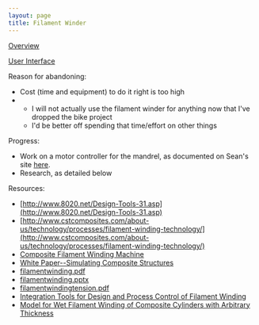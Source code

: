 ```yaml
---
layout: page
title: Filament Winder
---
```


[Overview](/projects/filamentwinder)

[User Interface](/projects/filamentwinder/userinterface)

Reason for abandoning: 

- Cost (time and equipment) to do it right is too high 
- 
  - I will not actually use the filament winder for anything now that I've dropped the bike project
  - I'd be better off spending that time/effort on other things

Progress: 

- Work on a motor controller for the mandrel, as documented on Sean's site [here](https://sites.google.com/site/raintomudd/projects/filamentwinder).
- Research, as detailed below

Resources: 

- [http://www.8020.net/Design-Tools-31.asp](http://www.8020.net/Design-Tools-31.asp)  
- [http://www.cstcomposites.com/about-us/technology/processes/filament-winding-technology/](http://www.cstcomposites.com/about-us/technology/processes/filament-winding-technology/)
- [Composite Filament Winding Machine](https://doc-00-7g-docsviewer.googleusercontent.com/viewer/securedownload/qq8svv1b4ua87k7hhkn8c7o3mntcjmlc/sthcsh3tp4m58p5vnirgs4l4r6t1378r/1376776800000/Z21haWw=/AGZ5hq-UZpm_wNPHSzykgiqan27o/MTQwN2E0NTZhMDU5OTFhZHwwLjQ=?docid=b178c103c4a07976d25fb84bea8b158a%7C72ece9d64d37885d9449209e7a311aa7&chan=EgAAAMrueXuJvkS7FJ6d1r10yC/1PY8JwAXq0A8b0G3RowRp&dom=g.hmc.edu&sec=AHSqidZCGbj67z6ZkAgjQmePEf9T94aVV44k92lLPIqC_N_C0ZMXM7omp-zUA6JIX-Zu4yJ1zl2aJ1Hdx5sd2lIqpYmk1V1MmvxlyhKucNV2EDUGA9CcohNgcn4IFB9_ahP67VN2l2ahnbYDb5h5wvsDP2eUgp177Axx-lbCQzrQCB8QFaNT3V-sYB3ao0K4UDuDDQQWvjZ8JDR7JbAZ9seuBYmPCdzi4La-x3yOMGSW9iW_IE400mEjmxb6fAXg7TyAnx-3FJ2PVdlNbP2qJ-bdf42g4G98Ka8iRXXtSrnJYjQMFl8deYUEUJf9k2D0wco9Co3npfsuPjjNFcZUfYyQGe8zLI19A6e8JWAmiO4FTJ6uQTsGiFU4toZewiyBg6xGUWSV3uYHeFKVzrDcpsQMt1XIrJRgxMlv4vWkyOjGVOIqablFjyirDzBEY72QjQvoBcYEAurrbf15jbxQjgjg5xO2TXx8ENx91rozEBQdPeEX8trpsqFYcPF_1qF_iOGhaigQSptSsro0XS4cpETO5qcVsSm2Og&a=gp&filename=P09226+Conference+Paper.doc&nonce=7a4lfor881kpa&user=AGZ5hq-UZpm_wNPHSzykgiqan27o&hash=kicope4l8v0nol7a4j3dr6ar9ughqfhm)
- [White Paper--Simulating Composite Structures](http://www.ansys.com//staticassets/ANSYS/staticassets/resourcelibrary/whitepaper/wp-simulating-composite-structures.pdf)
- [filamentwinding.pdf](https://drive.google.com/file/d/0B0Jfms0twG8EUU44ZmZsOGhIclE/view?usp=sharing)
- [filamentwinding.pptx](https://drive.google.com/file/d/0B0Jfms0twG8EVnFxQmJqRDdWYzg/view?usp=sharing)
- [filamentwindingtension.pdf](https://drive.google.com/file/d/0B0Jfms0twG8EaHgwaFF6OWdwZ2M/view?usp=sharing)
- [Integration Tools for Design and Process Control of Filament Winding](https://drive.google.com/file/d/0B0Jfms0twG8EM3g1ZUZtRW1vYkk/view?usp=sharing)
- [Model for Wet Filament Winding of Composite Cylinders with Arbitrary Thickness](https://drive.google.com/file/d/0B0Jfms0twG8EOGZwbTJBYVozaUE/view?usp=sharing)
